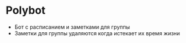# Polybot
- Бот с расписанием и заметками для группы
- Заметки для группы удаляются когда истекает их время жизни
